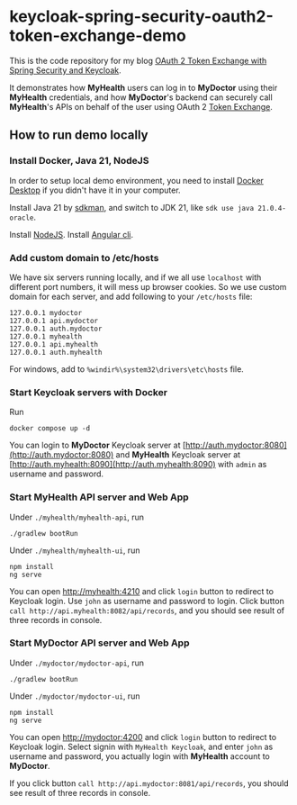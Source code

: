 # keycloak-spring-security-oauth2-token-exchange-demo
This is the code repository for my blog 
[OAuth 2 Token Exchange with Spring Security and Keycloak](https://dev.to/jiwhiz/oauth-2-token-exchange-with-spring-security-and-keycloak-1a6i).

It demonstrates how **MyHealth** users can log in to **MyDoctor** using 
their **MyHealth** credentials, and how **MyDoctor**'s backend can 
securely call **MyHealth**'s APIs on behalf of the user using OAuth 2
[Token Exchange](https://datatracker.ietf.org/doc/html/rfc8693).


## How to run demo locally

### Install Docker, Java 21, NodeJS
In order to setup local demo environment, you need to install
[Docker Desktop](https://docs.docker.com/desktop/) if you didn't have it in your computer.

Install Java 21 by [sdkman](https://sdkman.io/), and switch to JDK 21,
like `sdk use java 21.0.4-oracle`.

Install [NodeJS](https://nodejs.org/).
Install [Angular cli](https://angular.dev/tools/cli).

### Add custom domain to /etc/hosts
We have six servers running locally, and if we all use `localhost` with different port numbers,
it will mess up browser cookies. So we use custom domain for each server,
and add following to your `/etc/hosts` file:

```
127.0.0.1 mydoctor
127.0.0.1 api.mydoctor
127.0.0.1 auth.mydoctor
127.0.0.1 myhealth
127.0.0.1 api.myhealth
127.0.0.1 auth.myhealth
```

For windows, add to `%windir%\system32\drivers\etc\hosts` file.

### Start Keycloak servers with Docker
Run
```
docker compose up -d
```

You can login to **MyDoctor** Keycloak server at [http://auth.mydoctor:8080](http://auth.mydoctor:8080)
and **MyHealth** Keycloak server at [http://auth.myhealth:8090](http://auth.myhealth:8090) with `admin` as username and password.

### Start MyHealth API server and Web App
Under `./myhealth/myhealth-api`, run
```
./gradlew bootRun
```

Under `./myhealth/myhealth-ui`, run
```
npm install
ng serve
```

You can open [http://myhealth:4210](http://myhealth:4210) and click 
`login` button to redirect to Keycloak login. Use `john` as username
and password to login. Click button `call http://api.myhealth:8082/api/records`, 
and you should see result of three records in console.

### Start MyDoctor API server and Web App
Under `./mydoctor/mydoctor-api`, run
```
./gradlew bootRun
```

Under `./mydoctor/mydoctor-ui`, run
```
npm install
ng serve
```

You can open [http://mydoctor:4200](http://mydoctor:4200) and click 
`login` button to redirect to Keycloak login. 
Select signin with `MyHealth Keycloak`, and enter `john` as username
and password, you actually login with **MyHealth** account to **MyDoctor**.

If you click button `call http://api.mydoctor:8081/api/records`,
you should see result of three records in console.

